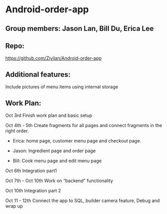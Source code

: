 # Android-order-app
## Group members: Jason Lan, Bill Du, Erica Lee
## Repo: 
https://github.com/Ziyilan/Android-order-app
## Additional features: 
Include pictures of menu items using internal storage
## Work Plan:
Oct 3rd Finish work plan and basic setup

Oct 4th - 5th Create fragments for all pages and connect fragments in the right order. 

* Erica: home page, customer menu page and checkout page.

* Jason: Ingredient page and order page

* Bill: Cook menu page and edit menu page

Oct 6th Integration part1

Oct 7th - Oct 10th Work on “backend” functionality  

Oct 10th Integration part 2 

Oct 11 - 12th Connect the app to SQL, builder camera feature, Debug and wrap up
